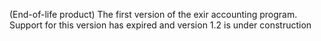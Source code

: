 (End-of-life product)
The first version of the exir accounting program.
Support for this version has expired and version 1.2 is under construction
